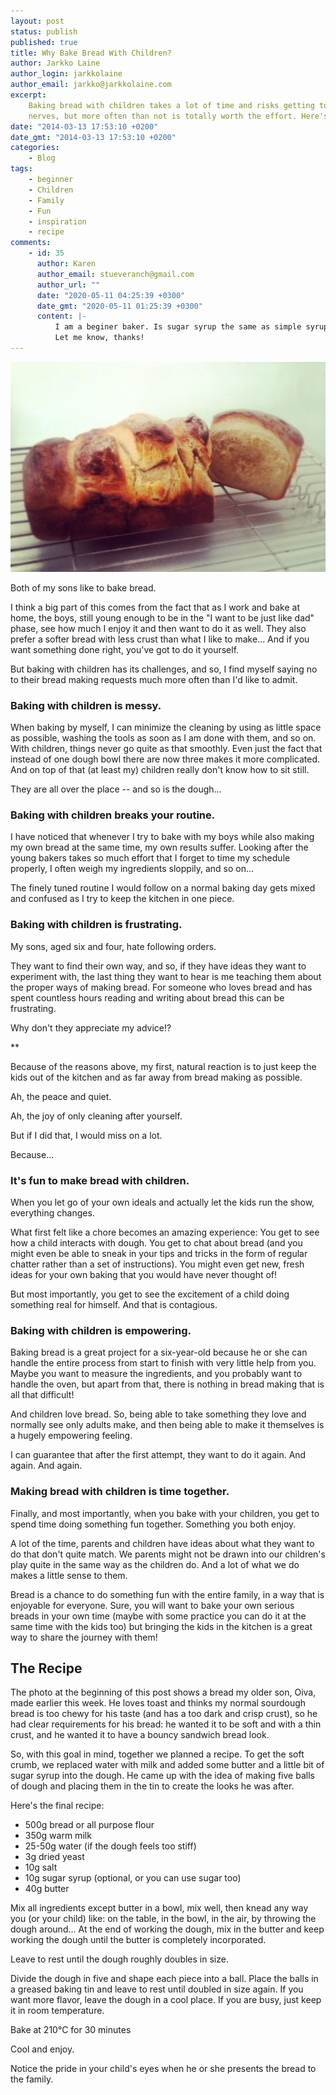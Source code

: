 ```yaml
---
layout: post
status: publish
published: true
title: Why Bake Bread With Children?
author: Jarkko Laine
author_login: jarkkolaine
author_email: jarkko@jarkkolaine.com
excerpt:
    Baking bread with children takes a lot of time and risks getting to your
    nerves, but more often than not is totally worth the effort. Here's why.
date: "2014-03-13 17:53:10 +0200"
date_gmt: "2014-03-13 17:53:10 +0200"
categories:
    - Blog
tags:
    - beginner
    - Children
    - Family
    - Fun
    - inspiration
    - recipe
comments:
    - id: 35
      author: Karen
      author_email: stueveranch@gmail.com
      author_url: ""
      date: "2020-05-11 04:25:39 +0300"
      date_gmt: "2020-05-11 01:25:39 +0300"
      content: |-
          I am a beginer baker. Is sugar syrup the same as simple syrup, a 1:1 mixture of sugar and water? If you were going to substitute granulated sugar, do you need to reduce the other liquid in the recipe, i.e. the milk?
          Let me know, thanks!
---
```


![Bread made by kids](/assets/blog/oivanleipa.jpg)

Both of my sons like to bake bread.

I think a big part of this comes from the fact that as I work and bake at home, the boys, still young enough to be in the "I want to be just like dad" phase, see how much I enjoy it and then want to do it as well. They also prefer a softer bread with less crust than what I like to make... And if you want something done right, you've got to do it yourself.

But baking with children has its challenges, and so, I find myself saying no to their bread making requests much more often than I'd like to admit.

### Baking with children is messy.

When baking by myself, I can minimize the cleaning by using as little space as possible, washing the tools as soon as I am done with them, and so on. With children, things never go quite as that smoothly. Even just the fact that instead of one dough bowl there are now three makes it more complicated. And on top of that (at least my) children really don't know how to sit still.

They are all over the place -- and so is the dough...

### Baking with children breaks your routine.

I have noticed that whenever I try to bake with my boys while also making my own bread at the same time, my own results suffer. Looking after the young bakers takes so much effort that I forget to time my schedule properly, I often weigh my ingredients sloppily, and so on...

The finely tuned routine I would follow on a normal baking day gets mixed and confused as I try to keep the kitchen in one piece.

### Baking with children is frustrating.

My sons, aged six and four, hate following orders.

They want to find their own way, and so, if they have ideas they want to experiment with, the last thing they want to hear is me teaching them about the proper ways of making bread. For someone who loves bread and has spent countless hours reading and writing about bread this can be frustrating.

Why don't they appreciate my advice!?

\*\*

Because of the reasons above, my first, natural reaction is to just keep the kids out of the kitchen and as far away from bread making as possible.

Ah, the peace and quiet.

Ah, the joy of only cleaning after yourself.

But if I did that, I would miss on a lot.

Because...

### It's fun to make bread with children.

When you let go of your own ideals and actually let the kids run the show, everything changes.

What first felt like a chore becomes an amazing experience: You get to see how a child interacts with dough. You get to chat about bread (and you might even be able to sneak in your tips and tricks in the form of regular chatter rather than a set of instructions). You might even get new, fresh ideas for your own baking that you would have never thought of!

But most importantly, you get to see the excitement of a child doing something real for himself. And that is contagious.

### Baking with children is empowering.

Baking bread is a great project for a six-year-old because he or she can handle the entire process from start to finish with very little help from you. Maybe you want to measure the ingredients, and you probably want to handle the oven, but apart from that, there is nothing in bread making that is all that difficult!

And children love bread. So, being able to take something they love and normally see only adults make, and then being able to make it themselves is a hugely empowering feeling.

I can guarantee that after the first attempt, they want to do it again. And again. And again.

### Making bread with children is time together.

Finally, and most importantly, when you bake with your children, you get to spend time doing something fun together. Something you both enjoy.

A lot of the time, parents and children have ideas about what they want to do that don't quite match. We parents might not be drawn into our children's play quite in the same way as the children do. And a lot of what we do makes a little sense to them.

Bread is a chance to do something fun with the entire family, in a way that is enjoyable for everyone. Sure, you will want to bake your own serious breads in your own time (maybe with some practice you can do it at the same time with the kids too) but bringing the kids in the kitchen is a great way to share the journey with them!

## The Recipe

The photo at the beginning of this post shows a bread my older son, Oiva, made earlier this week. He loves toast and thinks my normal sourdough bread is too chewy for his taste (and has a too dark and crisp crust), so he had clear requirements for his bread: he wanted it to be soft and with a thin crust, and he wanted it to have a bouncy sandwich bread look.

So, with this goal in mind, together we planned a recipe. To get the soft crumb, we replaced water with milk and added some butter and a little bit of sugar syrup into the dough. He came up with the idea of making five balls of dough and placing them in the tin to create the looks he was after.

Here's the final recipe:

-   500g bread or all purpose flour
-   350g warm milk
-   25-50g water (if the dough feels too stiff)
-   3g dried yeast
-   10g salt
-   10g sugar syrup (optional, or you can use sugar too)
-   40g butter

Mix all ingredients except butter in a bowl, mix well, then knead any way you (or your child) like: on the table, in the bowl, in the air, by throwing the dough around... At the end of working the dough, mix in the butter and keep working the dough until the butter is completely incorporated.

Leave to rest until the dough roughly doubles in size.

Divide the dough in five and shape each piece into a ball. Place the balls in a greased baking tin and leave to rest until doubled in size again. If you want more flavor, leave the dough in a cool place. If you are busy, just keep it in room temperature.

Bake at 210°C for 30 minutes

Cool and enjoy.

Notice the pride in your child's eyes when he or she presents the bread to the family.
